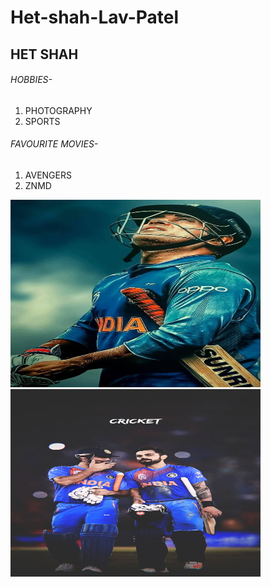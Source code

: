 # Het-shah-Lav-Patel
## HET SHAH
###### HOBBIES-
1) PHOTOGRAPHY
2) SPORTS

###### FAVOURITE MOVIES-
1) AVENGERS
2) ZNMD



  


<img src="images/IMG1.jpg" alt="Image Alt Text" width="400" height="300">
















<img src="images/IMG2.jpg" alt="Image Alt Text" width="400" height="300">



